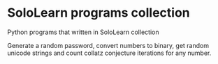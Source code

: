 # SoloLearn programs collection
Python programs that written in SoloLearn collection

Generate a random password, convert numbers to binary, get random unicode strings and count collatz conjecture iterations for any number.
